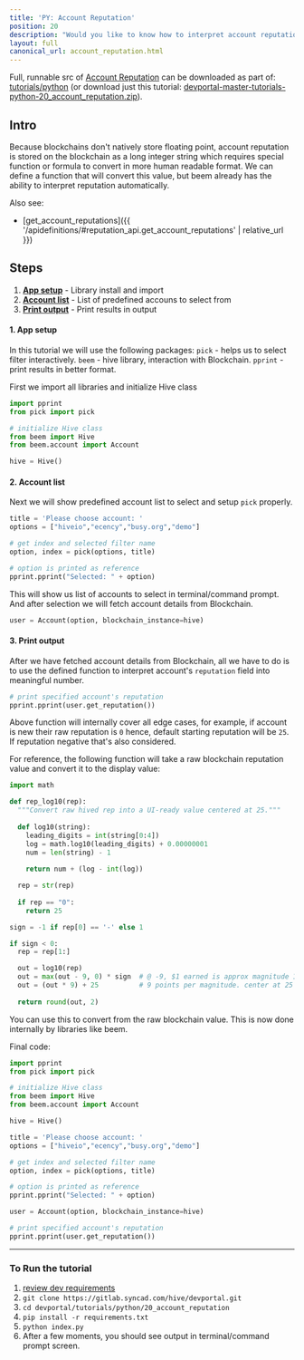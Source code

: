 ```yaml
---
title: 'PY: Account Reputation'
position: 20
description: "Would you like to know how to interpret account reputation to more human readable format, then this tutorial is for you."
layout: full
canonical_url: account_reputation.html
---
```

Full, runnable src of [Account Reputation](https://gitlab.syncad.com/hive/devportal/-/tree/master/tutorials/python/20_account_reputation) can be downloaded as part of: [tutorials/python](https://gitlab.syncad.com/hive/devportal/-/tree/master/tutorials/python) (or download just this tutorial: [devportal-master-tutorials-python-20_account_reputation.zip](https://gitlab.syncad.com/hive/devportal/-/archive/master/devportal-master.zip?path=tutorials/python/20_account_reputation)).

## Intro

Because blockchains don't natively store floating point, account reputation is stored on the blockchain as a long integer string which requires special function or formula to convert in more human readable format.  We can define a function that will convert this value, but beem already has the ability to interpret reputation automatically.

Also see:
* [get_account_reputations]({{ '/apidefinitions/#reputation_api.get_account_reputations' | relative_url }})

## Steps

1. [**App setup**](#app-setup) - Library install and import
1. [**Account list**](#account-list) - List of predefined accouns to select from
1. [**Print output**](#print-output) - Print results in output

#### 1. App setup <a name="app-setup"></a>

In this tutorial we will use the following packages: `pick` - helps us to select filter interactively. `beem` - hive library, interaction with Blockchain. `pprint` - print results in better format.

First we import all libraries and initialize Hive class

```python
import pprint
from pick import pick

# initialize Hive class
from beem import Hive
from beem.account import Account

hive = Hive()
```

#### 2. Account list <a name="account-list"></a>

Next we will show predefined account list to select and setup `pick` properly.

```python
title = 'Please choose account: '
options = ["hiveio","ecency","busy.org","demo"]

# get index and selected filter name
option, index = pick(options, title)

# option is printed as reference
pprint.pprint("Selected: " + option)
```

This will show us list of accounts to select in terminal/command prompt. And after selection we will fetch account details from Blockchain.

```python
user = Account(option, blockchain_instance=hive)
```

#### 3. Print output <a name="print-output"></a>

After we have fetched account details from Blockchain, all we have to do is to use the defined function to interpret account's `reputation` field into meaningful number.

```python
# print specified account's reputation
pprint.pprint(user.get_reputation())
```

Above function will internally cover all edge cases, for example, if account is new their raw reputation is `0` hence, default starting reputation will be `25`. If reputation negative that's also considered.

For reference, the following function will take a raw blockchain reputation value and convert it to the display value:

```python
import math

def rep_log10(rep):
  """Convert raw hived rep into a UI-ready value centered at 25."""
  
  def log10(string):
    leading_digits = int(string[0:4])
    log = math.log10(leading_digits) + 0.00000001
    num = len(string) - 1
    
    return num + (log - int(log))

  rep = str(rep)
  
  if rep == "0":
    return 25

sign = -1 if rep[0] == '-' else 1

if sign < 0:
  rep = rep[1:]

  out = log10(rep)
  out = max(out - 9, 0) * sign  # @ -9, $1 earned is approx magnitude 1
  out = (out * 9) + 25          # 9 points per magnitude. center at 25
  
  return round(out, 2)
```

You can use this to convert from the raw blockchain value.  This is now done internally by libraries like beem.

Final code:

```python
import pprint
from pick import pick

# initialize Hive class
from beem import Hive
from beem.account import Account

hive = Hive()

title = 'Please choose account: '
options = ["hiveio","ecency","busy.org","demo"]

# get index and selected filter name
option, index = pick(options, title)

# option is printed as reference
pprint.pprint("Selected: " + option)

user = Account(option, blockchain_instance=hive)

# print specified account's reputation
pprint.pprint(user.get_reputation())


```

---

### To Run the tutorial

1. [review dev requirements](getting_started.html)
1. `git clone https://gitlab.syncad.com/hive/devportal.git`
1. `cd devportal/tutorials/python/20_account_reputation`
1. `pip install -r requirements.txt`
1. `python index.py`
1. After a few moments, you should see output in terminal/command prompt screen.
